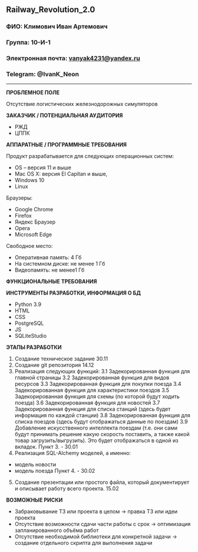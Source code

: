 ## Railway_Revolution_2.0

### ФИО: Климович Иван Артемович
### Группа: 10-И-1
### Электронная почта: vanyak4231@yandex.ru
### Telegram: @IvanK_Neon
---

**ПРОБЛЕМНОЕ ПОЛЕ**

Отсутствие логистических железнодорожных симуляторов

**ЗАКАЗЧИК / ПОТЕНЦИАЛЬНАЯ АУДИТОРИЯ**
- РЖД
- ЦППК

**АППАРАТНЫЕ / ПРОГРАММНЫЕ ТРЕБОВАНИЯ** 

Продукт разрабатывается для следующих операционных систем:
* OS – версия 11 и выше 
* Mac OS X: версия El Capitan и выше,
* Windows 10
* Linux

Браузеры:
- Google Chrome
- Firefox
- Яндекс Браузер
- Opera
- Microsoft Edge

Свободное место:
- Оперативная память: 4 Гб
- На системном диске: не менее 1 Гб
- Видеопамять: не менее1 Гб

**ФУНКЦИОНАЛЬНЫЕ ТРЕБОВАНИЯ**


**ИНСТРУМЕНТЫ РАЗРАБОТКИ, ИНФОРМАЦИЯ О БД**
* Python 3.9
*	HTML
*	CSS
*	PostgreSQL
*	JS
*	SQLiteStudio

**ЭТАПЫ РАЗРАБОТКИ**

1. Создание техническое задание 30.11
2. Создание git репозитория 14.12
3. Реализация следующих функций:
3.1 Задекорированная функция для главной страницы
3.2 Задекорированная функция для видов ресурсов
3.3 Задекорированная функция для покупки поезда
3.4 Задекорированная функция для характеристики поездов
3.5 Задекорированная функция для схемы (по которой будут ходить поезда)
3.6 Задекорированная функция для новостей
3.7 Задекорированная функция для списка станций (здесь будет информация по каждой станции)
3.8 Задекорированная функция для списка поездов (здесь будут отображаться данные по поездам)
3.9 Добавление искусственного интеллекта поездам (т.е. они сами будут принимать решение какую скорость поставить, а также какой товар загрузить/выгрузить). Это будет отображаться в одной из вкладок.
Пункт 3. - 30.01
4. Реализация SQL-Alchemy моделей, а именно:
- модель новости
- модель поезда
Пункт 4. - 30.02
5. Создание презентации или простого файла, который документирует и описывает работу всего проекта. 15.02

**ВОЗМОЖНЫЕ РИСКИ**
- Забраковывание ТЗ или проекта в целом -> правка ТЗ или идеи проекта
- Отсутствие возможности сдачи части работы с срок -> оптимизация запланированного объёма работ
- Отсутствие необходимой библиотеки для конкретной задачи -> создание отдельного скрипта для выполнения задачи
